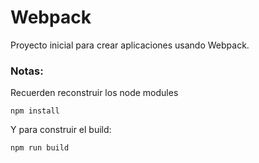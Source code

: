 # Webpack

Proyecto inicial para crear aplicaciones usando Webpack.

### Notas:

Recuerden reconstruir los node modules

```
npm install
```

Y para construir el build:

```
npm run build
```
